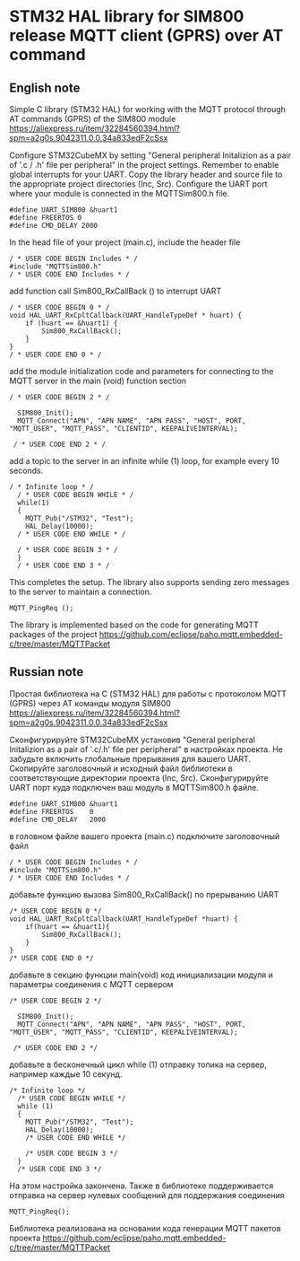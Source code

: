 # STM32 HAL library for SIM800 release MQTT client (GPRS) over AT command

## English note
Simple C library (STM32 HAL) for working with the MQTT protocol through AT commands (GPRS) of the SIM800 module
https://aliexpress.ru/item/32284560394.html?spm=a2g0s.9042311.0.0.34a833edF2cSsx

Configure STM32CubeMX by setting "General peripheral Initalizion as a pair of '.c / .h' file per peripheral" in the project settings.
Remember to enable global interrupts for your UART.
Copy the library header and source file to the appropriate project directories (Inc, Src).
Configure the UART port where your module is connected in the MQTTSim800.h file.
```
#define UART_SIM800 &huart1
#define FREERTOS 0
#define CMD_DELAY 2000
```
In the head file of your project (main.c), include the header file
```
/ * USER CODE BEGIN Includes * /
#include "MQTTSim800.h"
/ * USER CODE END Includes * /
```
add function call Sim800_RxCallBack () to interrupt UART
```
/ * USER CODE BEGIN 0 * /
void HAL_UART_RxCpltCallback(UART_HandleTypeDef * huart) {
    if (huart == &huart1) {
        Sim800_RxCallBack();
    }
}
/ * USER CODE END 0 * /
```
add the module initialization code and parameters for connecting to the MQTT server in the main (void) function section
```
/ * USER CODE BEGIN 2 * /

  SIM800_Init();
  MQTT_Connect("APN", "APN NAME", "APN PASS", "HOST", PORT, "MQTT_USER", "MQTT_PASS", "CLIENTID", KEEPALIVEINTERVAL);

 / * USER CODE END 2 * /
```
add a topic to the server in an infinite while (1) loop, for example every 10 seconds.
```
/ * Infinite loop * /
  / * USER CODE BEGIN WHILE * /
  while(1)
  {
    MQTT_Pub("/STM32", "Test");
    HAL_Delay(10000);
  / * USER CODE END WHILE * /

  / * USER CODE BEGIN 3 * /
  }
  / * USER CODE END 3 * /
```
This completes the setup. The library also supports sending zero messages to the server to maintain a connection.
```
MQTT_PingReq ();
```
The library is implemented based on the code for generating MQTT packages of the project https://github.com/eclipse/paho.mqtt.embedded-c/tree/master/MQTTPacket

## Russian note
Простая библиотека на С (STM32 HAL) для работы с протоколом MQTT (GPRS) через AT команды модуля SIM800
https://aliexpress.ru/item/32284560394.html?spm=a2g0s.9042311.0.0.34a833edF2cSsx

Сконфигурируйте STM32CubeMX установив "General peripheral Initalizion as a pair of '.c/.h' file per peripheral" в настройках проекта.
Не забудьте включить глобальные прерывания для вашего UART.
Скопируйте заголовочный и исходный файл библиотеки в соответствующие директории проекта (Inc, Src).
Сконфигурируйте UART порт куда подключен ваш модуль в MQTTSim800.h файле.
```
#define UART_SIM800 &huart1
#define FREERTOS    0
#define CMD_DELAY   2000
```
в головном файле вашего проекта (main.c) подключите заголовочный файл
```
/ * USER CODE BEGIN Includes * /
#include "MQTTSim800.h"
/ * USER CODE END Includes * /
```
добавьте функцию вызова Sim800_RxCallBack() по прерыванию UART
```
/* USER CODE BEGIN 0 */
void HAL_UART_RxCpltCallback(UART_HandleTypeDef *huart) {
    if(huart == &huart1){
        Sim800_RxCallBack();
    }
}
/* USER CODE END 0 */
```
добавьте в секцию функции main(void) код инициализации модуля и параметры соединения с MQTT сервером
```
/* USER CODE BEGIN 2 */

  SIM800_Init();
  MQTT_Connect("APN", "APN NAME", "APN PASS", "HOST", PORT, "MQTT_USER", "MQTT_PASS", "CLIENTID", KEEPALIVEINTERVAL);

 /* USER CODE END 2 */
```
добавьте в бесконечный цикл while (1) отправку топика на сервер, например каждые 10 секунд.
```
/* Infinite loop */
  /* USER CODE BEGIN WHILE */
  while (1)
  {
	MQTT_Pub("/STM32", "Test");
	HAL_Delay(10000);
    /* USER CODE END WHILE */

    /* USER CODE BEGIN 3 */
  }
  /* USER CODE END 3 */
```
На этом настройка закончена. Также в библиотеке поддерживается отправка на сервер нулевых сообщений для поддержания соединения
```
MQTT_PingReq();
```
Библиотека реализована на основании кода генерации MQTT пакетов проекта https://github.com/eclipse/paho.mqtt.embedded-c/tree/master/MQTTPacket
